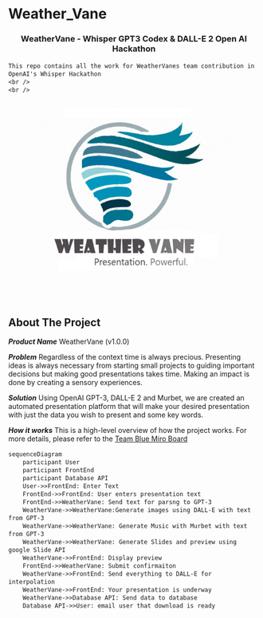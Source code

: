 # Weather_Vane

<h3 align="center">WeatherVane - Whisper GPT3 Codex & DALL-E 2 Open AI Hackathon</h3>

    This repo contains all the work for WeatherVanes team contribution in OpenAI's Whisper Hackathon
    <br />
    <br />

<p align="center">
<img src="https://github.com/Tex6298/Weather_Vane/blob/main/logo/weathervane4s.jpg" width="400" height="400" >
</p>

<!-- ABOUT THE PROJECT -->
## About The Project
<!-- [![Product Name Screen Shot][product-screenshot]](https://example.com) -->

***Product Name***
WeatherVane (v1.0.0)

***Problem***
Regardless of the context time is always precious.
Presenting ideas is always necessary from starting small projects to guiding important decisions but making good presentations takes time.
Making an impact is done by creating a sensory experiences.

***Solution***
Using OpenAI GPT-3, DALL-E 2 and Murbet, we are created an automated presentation platform that will make your desired presentation with just the data you wish to present and some key words.

***How it works***
This is a high-level overview of how the project works. For more details, please refer to the [Team Blue Miro Board](https://miro.com/app/board/uXjVPNAvrXg=/)

```mermaid
sequenceDiagram
    participant User
    participant FrontEnd
    participant Database API
    User->>FrontEnd: Enter Text
    FrontEnd->>FrontEnd: User enters presentation text
    FrontEnd->>WeatherVane: Send text for parsng to GPT-3
    WeatherVane->>WeatherVane:Generate images using DALL-E with text from GPT-3
    WeatherVane->>WeatherVane: Generate Music with Murbet with text from GPT-3
    WeatherVane->>WeatherVane: Generate Slides and preview using google Slide API
    WeatherVane->>FrontEnd: Display preview
    FrontEnd->>WeatherVane: Submit confirmaiton
    WeatherVane->>FrontEnd: Send everything to DALL-E for interpolation
    WeatherVane->>FrontEnd: Your presentation is underway
    WeatherVane->>Database API: Send data to database
    Database API->>User: email user that download is ready
```


